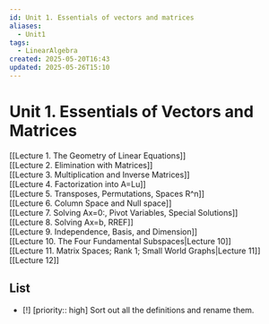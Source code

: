 ```yaml
---
id: Unit 1. Essentials of vectors and matrices
aliases:
  - Unit1
tags:
  - LinearAlgebra
created: 2025-05-20T16:43
updated: 2025-05-26T15:10
---
```


# Unit 1. Essentials of Vectors and Matrices

[[Lecture 1. The Geometry of Linear Equations]]\
[[Lecture 2. Elimination with Matrices]]\
[[Lecture 3. Multiplication and Inverse Matrices]]\
[[Lecture 4. Factorization into A=Lu]]\
[[Lecture 5. Transposes, Permutations, Spaces R^n]]\
[[Lecture 6. Column Space and Null space]]\
[[Lecture 7. Solving Ax=0:, Pivot Variables, Special Solutions]]\
[[Lecture 8. Solving Ax=b, RREF]]\
[[Lecture 9. Independence, Basis, and Dimension]]\
[[Lecture 10. The Four Fundamental Subspaces|Lecture 10]]\
[[Lecture 11. Matrix Spaces; Rank 1; Small World Graphs|Lecture 11]]\
[[Lecture 12]]

## List

- [!] [priority:: high] Sort out all the definitions and rename them.
